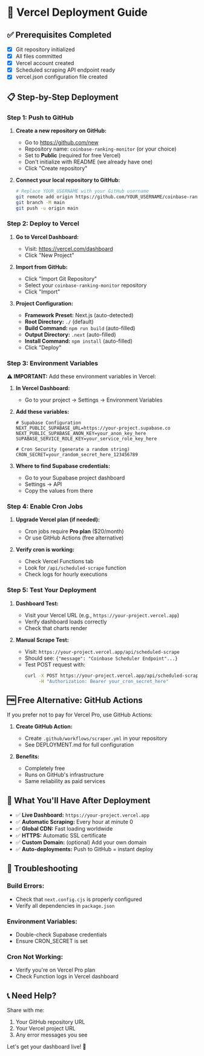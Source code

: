 # 🚀 Vercel Deployment Guide

## ✅ Prerequisites Completed
- [x] Git repository initialized
- [x] All files committed
- [x] Vercel account created
- [x] Scheduled scraping API endpoint ready
- [x] vercel.json configuration file created

## 📋 **Step-by-Step Deployment**

### **Step 1: Push to GitHub**

1. **Create a new repository on GitHub:**
   - Go to https://github.com/new
   - Repository name: `coinbase-ranking-monitor` (or your choice)
   - Set to **Public** (required for free Vercel)
   - Don't initialize with README (we already have one)
   - Click "Create repository"

2. **Connect your local repository to GitHub:**
   ```bash
   # Replace YOUR_USERNAME with your GitHub username
   git remote add origin https://github.com/YOUR_USERNAME/coinbase-ranking-monitor.git
   git branch -M main
   git push -u origin main
   ```

### **Step 2: Deploy to Vercel**

1. **Go to Vercel Dashboard:**
   - Visit: https://vercel.com/dashboard
   - Click "New Project"

2. **Import from GitHub:**
   - Click "Import Git Repository"
   - Select your `coinbase-ranking-monitor` repository
   - Click "Import"

3. **Project Configuration:**
   - **Framework Preset:** Next.js (auto-detected)
   - **Root Directory:** `./` (default)
   - **Build Command:** `npm run build` (auto-filled)
   - **Output Directory:** `.next` (auto-filled)
   - **Install Command:** `npm install` (auto-filled)
   - Click "Deploy"

### **Step 3: Environment Variables**

⚠️ **IMPORTANT:** Add these environment variables in Vercel:

1. **In Vercel Dashboard:**
   - Go to your project → Settings → Environment Variables

2. **Add these variables:**

   ```env
   # Supabase Configuration
   NEXT_PUBLIC_SUPABASE_URL=https://your-project.supabase.co
   NEXT_PUBLIC_SUPABASE_ANON_KEY=your_anon_key_here
   SUPABASE_SERVICE_ROLE_KEY=your_service_role_key_here
   
   # Cron Security (generate a random string)
   CRON_SECRET=your_random_secret_here_123456789
   ```

3. **Where to find Supabase credentials:**
   - Go to your Supabase project dashboard
   - Settings → API
   - Copy the values from there

### **Step 4: Enable Cron Jobs**

1. **Upgrade Vercel plan (if needed):**
   - Cron jobs require **Pro plan** ($20/month)
   - Or use GitHub Actions (free alternative)

2. **Verify cron is working:**
   - Check Vercel Functions tab
   - Look for `/api/scheduled-scrape` function
   - Check logs for hourly executions

### **Step 5: Test Your Deployment**

1. **Dashboard Test:**
   - Visit your Vercel URL (e.g., `https://your-project.vercel.app`)
   - Verify dashboard loads correctly
   - Check that charts render

2. **Manual Scrape Test:**
   - Visit: `https://your-project.vercel.app/api/scheduled-scrape`
   - Should see: `{"message": "Coinbase Scheduler Endpoint"...}`
   - Test POST request with:
     ```bash
     curl -X POST https://your-project.vercel.app/api/scheduled-scrape \
          -H "Authorization: Bearer your_cron_secret_here"
     ```

## 🆓 **Free Alternative: GitHub Actions**

If you prefer not to pay for Vercel Pro, use GitHub Actions:

1. **Create GitHub Action:**
   - Create `.github/workflows/scraper.yml` in your repository
   - See DEPLOYMENT.md for full configuration

2. **Benefits:**
   - Completely free
   - Runs on GitHub's infrastructure
   - Same reliability as paid services

## 🎯 **What You'll Have After Deployment**

- ✅ **Live Dashboard:** `https://your-project.vercel.app`
- ✅ **Automatic Scraping:** Every hour at minute 0
- ✅ **Global CDN:** Fast loading worldwide
- ✅ **HTTPS:** Automatic SSL certificate
- ✅ **Custom Domain:** (optional) Add your own domain
- ✅ **Auto-deployments:** Push to GitHub = instant deploy

## 🔧 **Troubleshooting**

### Build Errors:
- Check that `next.config.cjs` is properly configured
- Verify all dependencies in `package.json`

### Environment Variables:
- Double-check Supabase credentials
- Ensure CRON_SECRET is set

### Cron Not Working:
- Verify you're on Vercel Pro plan
- Check Function logs in Vercel dashboard

## 📞 **Need Help?**

Share with me:
1. Your GitHub repository URL
2. Your Vercel project URL
3. Any error messages you see

Let's get your dashboard live! 🚀
